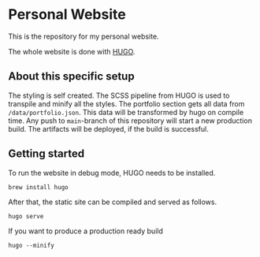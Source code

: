 # Personal Website

This is the repository for my personal website.

The whole website is done with [HUGO](https://gohugo.io).

## About this specific setup

The styling is self created. The SCSS pipeline from HUGO is used to transpile and minify all the styles.
The portfolio section gets all data from `/data/portfolio.json`. This data will be transformed by hugo on compile time.
Any push to `main`-branch of this repository will start a new production build. The artifacts will be deployed, if the build is successful.

## Getting started
To run the website in debug mode, HUGO needs to be installed.
```
brew install hugo
```

After that, the static site can be compiled and served as follows.
```
hugo serve
```

If you want to produce a production ready build
```
hugo --minify
```
